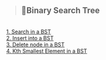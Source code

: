 > ## 🌴Binary Search Tree
<br>
<a href="https://leetcode.com/problems/search-in-a-binary-search-tree/description/">1. Search in a BST</a><br>
<a href="https://leetcode.com/problems/insert-into-a-binary-search-tree/">2. Insert into a BST</a><br>
<a href="https://leetcode.com/problems/delete-node-in-a-bst/description/">3. Delete node in a BST</a><br>
<a href="https://leetcode.com/problems/kth-smallest-element-in-a-bst/description/">4. Kth Smallest Element in a BST</a><br>
